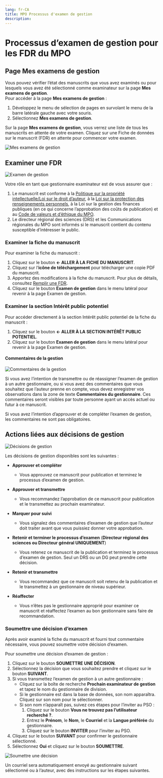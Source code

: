 ```yaml
---
lang: fr-CA
title: MPO Processus d'examen de gestion
description:
---
```

# Processus d’examen de gestion pour les FDR du MPO

## Page Mes examens de gestion

Vous pouvez vérifier l’état des manuscrits que vous avez examinés ou pour lesquels vous avez été sélectionné comme examinateur sur la page **Mes examens de gestion**.  
Pour accéder à la page **Mes examens de gestion** :

1. Développez le menu de sélection de pages en survolant le menu de la barre latérale gauche avec votre souris.
2. Sélectionnez **Mes examens de gestion**.

Sur la page **Mes examens de gestion**, vous verrez une liste de tous les manuscrits en attente de votre examen. Cliquez sur une Fiche de données sur le manuscrit (FDR) en attente pour commencer votre examen.

![Mes examens de gestion](/images/dfo/my_management_reviews_fr.png)

## Examiner une FDR

![Examen de gestion](/images/third-party/management_review_fr.png)

Votre rôle en tant que gestionnaire examinateur est de vous assurer que :

1. Le manuscrit est conforme à la [Politique sur la propriété intellectuelle/Loi sur le droit d’auteur](https://www.dfo-mpo.gc.ca/terms-avis/copyright-droits-fra.htm), à la [Loi sur la protection des renseignements personnels](https://www.priv.gc.ca/fr/sujets-lies-a-la-protection-de-la-vie-privee/lois-sur-la-protection-des-renseignements-personnels-au-canada/la-loi-sur-la-protection-des-renseignements-personnels/lprp_survol/), à la Loi sur la gestion des finances publiques (en ce qui concerne l’approbation des coûts de publication) et au [Code de valeurs et d’éthique du MPO](https://www.dfo-mpo.gc.ca/reports-rapports/vicr-virc/vicr-virc2012-fra.htm).
2. Le directeur régional des sciences (DRS) et les Communications régionales du MPO sont informés si le manuscrit contient du contenu susceptible d’intéresser le public.


### Examiner la fiche du manuscrit

Pour examiner la fiche du manuscrit :

1. Cliquez sur le bouton **<- ALLER À LA FICHE DU MANUSCRIT**.
2. Cliquez sur l’**icône de téléchargement** pour télécharger une copie PDF du manuscrit.
3. Apportez des modifications à la fiche du manuscrit. Pour plus de détails, consultez [Remplir une FDR](/fr/dfo/manuscript-record-form.md).
4. Cliquez sur le bouton **Examen de gestion** dans le menu latéral pour revenir à la page Examen de gestion.

### Examiner la section Intérêt public potentiel

Pour accéder directement à la section Intérêt public potentiel de la fiche du manuscrit :

1. Cliquez sur le bouton **<- ALLER À LA SECTION INTÉRÊT PUBLIC POTENTIEL**.
2. Cliquez sur le bouton **Examen de gestion** dans le menu latéral pour revenir à la page Examen de gestion.

#### Commentaires de la gestion

![Commentaires de la gestion](/images/third-party/management_comments_fr.png)

Si vous avez l’intention de transmettre ou de réassigner l’examen de gestion à un autre gestionnaire, ou si vous avez des commentaires que vous souhaitez que l’auteur prenne en compte, vous devez enregistrer vos observations dans la zone de texte **Commentaires du gestionnaire**. Ces commentaires seront visibles par toute personne ayant un accès actuel ou futur à ce manuscrit.

Si vous avez l’intention d’approuver et de compléter l’examen de gestion, les commentaires ne sont pas obligatoires.

## Actions liées aux décisions de gestion

![Décisions de gestion](/images/third-party/decision_fr.png)

Les décisions de gestion disponibles sont les suivantes :

- **Approuver et compléter**  
  - Vous approuvez ce manuscrit pour publication et terminez le processus d’examen de gestion.
  
- **Approuver et transmettre**  
  - Vous recommandez l’approbation de ce manuscrit pour publication et le transmettez au prochain examinateur.

- **Marquer pour suivi**  
  - Vous signalez des commentaires d’examen de gestion que l’auteur doit traiter avant que vous puissiez donner votre approbation.

- **Retenir et terminer le processus d’examen** (**Directeur régional des sciences ou Directeur général UNIQUEMENT**)  
  - Vous retenez ce manuscrit de la publication et terminez le processus d’examen de gestion. Seul un DRS ou un DG peut prendre cette décision.

- **Retenir et transmettre**  
  - Vous recommandez que ce manuscrit soit retenu de la publication et le transmettez à un gestionnaire de niveau supérieur.

- **Réaffecter**  
  - Vous n’êtes pas le gestionnaire approprié pour examiner ce manuscrit et réaffectez l’examen au bon gestionnaire sans faire de recommandation.

### Soumettre une décision d’examen

Après avoir examiné la fiche du manuscrit et fourni tout commentaire nécessaire, vous pouvez soumettre votre décision d’examen.

Pour soumettre une décision d’examen de gestion :

1. Cliquez sur le bouton **SOUMETTRE UNE DÉCISION**.
2. Sélectionnez la décision que vous souhaitez prendre et cliquez sur le bouton **SUIVANT**.
3. Si vous transmettez l’examen de gestion à un autre gestionnaire :
   - Cliquez sur la boîte de recherche **Prochain examinateur de gestion** et tapez le nom du gestionnaire de division.  
   - Si le gestionnaire est dans la base de données, son nom apparaîtra. Cliquez sur son nom pour le sélectionner.  
   - Si son nom n’apparaît pas, suivez ces étapes pour l’inviter au PSO :
     1. Cliquez sur le bouton **Vous ne trouvez pas l’utilisateur recherché ?**.
     2. Entrez le **Prénom**, le **Nom**, le **Courriel** et la **Langue préférée** du gestionnaire.
     3. Cliquez sur le bouton **INVITER** pour l’inviter au PSO.
4. Cliquez sur le bouton **SUIVANT** pour confirmer le gestionnaire sélectionné.
5. Sélectionnez **Oui** et cliquez sur le bouton **SOUMETTRE**.

![Soumettre une décision](/images/third-party/submit_decision_fr.png)

Un courriel sera automatiquement envoyé au gestionnaire suivant sélectionné ou à l’auteur, avec des instructions sur les étapes suivantes.